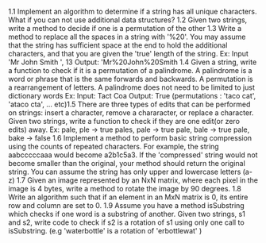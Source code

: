 1.1
Implement an algorithm to determine if a string has all unique characters. What if you can not use additional data structures?
1.2
Given two strings, write a method to decide if one is a permutation of the other
1.3
Write a method to replace all the spaces in a string with '%20'. You may assume that the string has sufficient space at the end to  hold the additional characters, and that you are given the 'true' length of the string.
Ex:
Input 'Mr John Smith    ', 13
Output: 'Mr%20John%20Smith
1.4
Given a string, write a function to check if it is a permutation of a palindrome. A palindrome is a word or phrase that is the same forwards and backwards. A permutation is a rearrangement of letters. A palindrome does not need to be limited to just dictionary words
Ex:
Input: Tact Coa
Output: True (permutations : 'taco cat', 'ataco cta', ... etc)1.5
There are three types of edits that can be performed on strings: insert a character, remove a chararacter, or replace a character. Given two strings, write a function to check if they are one edit(or zero edits) away.
Ex:
pale, ple -> true
pales, pale -> true
pale, bale -> true
pale, bake -> false
1.6
Implement a method to perform basic string compression using the counts of repeated characters. For example, the string aabcccccaaa would become a2b1c5a3. If the 'compressed' string would not become smaller than the original, your method should return the original string. You can assume the string has only upper and lowercase letters (a-z)
1.7
Given an image represented by an NxN  matrix, where each pixel in the image is 4 bytes, write a method to rotate the image by 90 degrees.
1.8
Write an algorithm such that if an element in an MxN matrix is 0, its entire row and column are set to 0.
1.9
Assume you have a method isSubstring which checks if one word is a substring of another. Given two strings, s1 and s2, write code to check if s2 is a rotation of s1 using only one call to isSubstring. (e.g 'waterbottle' is a rotation of 'erbottlewat' )

